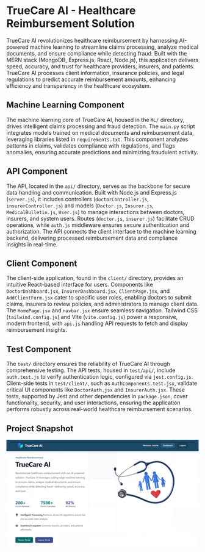 # TrueCare AI - Healthcare Reimbursement Solution

TrueCare AI revolutionizes healthcare reimbursement by harnessing AI-powered machine learning to streamline claims processing, analyze medical documents, and ensure compliance while detecting fraud. Built with the MERN stack (MongoDB, Express.js, React, Node.js), this application delivers speed, accuracy, and trust for healthcare providers, insurers, and patients. TrueCare AI processes client information, insurance policies, and legal regulations to predict accurate reimbursement amounts, enhancing efficiency and transparency in the healthcare ecosystem.

## Machine Learning Component

The machine learning core of TrueCare AI, housed in the `ML/` directory, drives intelligent claims processing and fraud detection. The `main.py` script integrates models trained on medical documents and reimbursement data, leveraging libraries listed in `requirements.txt`. This component analyzes patterns in claims, validates compliance with regulations, and flags anomalies, ensuring accurate predictions and minimizing fraudulent activity.

## API Component

The API, located in the `api/` directory, serves as the backbone for secure data handling and communication. Built with Node.js and Express.js (`server.js`), it includes controllers (`doctorController.js`, `insurerController.js`) and models (`Doctor.js`, `Insurer.js`, `MedicalBulletin.js`, `User.js`) to manage interactions between doctors, insurers, and system users. Routes (`doctor.js`, `insurer.js`) facilitate CRUD operations, while `auth.js` middleware ensures secure authentication and authorization. The API connects the client interface to the machine learning backend, delivering processed reimbursement data and compliance insights in real-time.

## Client Component

The client-side application, found in the `client/` directory, provides an intuitive React-based interface for users. Components like `DoctorDashboard.jsx`, `InsurerDashboard.jsx`, `ClientPage.jsx`, and `AddClientForm.jsx` cater to specific user roles, enabling doctors to submit claims, insurers to review policies, and administrators to manage client data. The `HomePage.jsx` and `navbar.jsx` ensure seamless navigation. Tailwind CSS (`tailwind.config.js`) and Vite (`vite.config.js`) power a responsive, modern frontend, with `api.js` handling API requests to fetch and display reimbursement insights.

## Test Component

The `test/` directory ensures the reliability of TrueCare AI through comprehensive testing. The API tests, housed in `test/api/`, include `auth.test.js` to verify authentication logic, configured via `jest.config.js`. Client-side tests in `test/client/`, such as `AuthComponents.test.jsx`, validate critical UI components like `DoctorAuth.jsx` and `InsurerAuth.jsx`. These tests, supported by Jest and other dependencies in `package.json`, cover functionality, security, and user interactions, ensuring the application performs robustly across real-world healthcare reimbursement scenarios.

## Project Snapshot

![TrueCare AI Interface](./client/src/assets/demo.png)